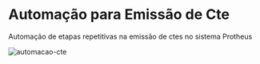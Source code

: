# Automação para Emissão de Cte
Automação de etapas repetitivas na emissão de ctes no sistema Protheus

![automacao-cte](https://github.com/rogerioncosta/automacao-emissao-cte/assets/60291930/492210b0-b5a2-46ff-84c2-8f4bc4481591)
